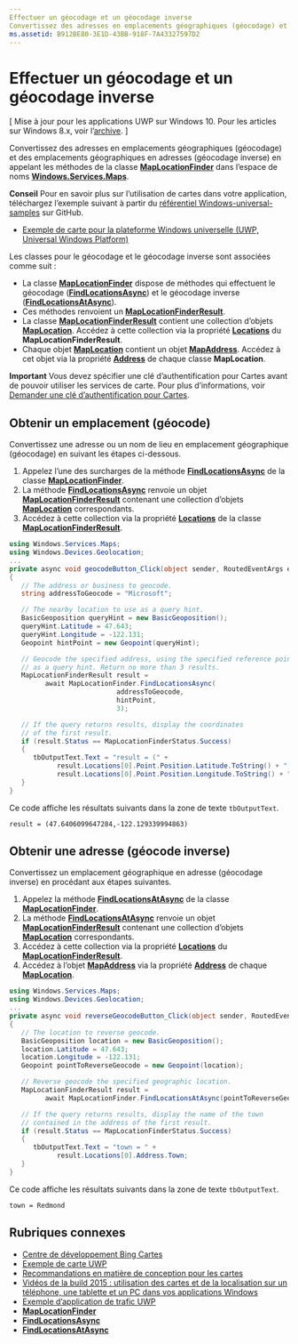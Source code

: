 ```yaml
---
Effectuer un géocodage et un géocodage inverse
Convertissez des adresses en emplacements géographiques (géocodage) et des emplacements géographiques en adresses (géocodage inverse) en appelant les méthodes de la classe MapLocationFinder dans l’espace de noms Windows.Services.Maps.
ms.assetid: B912BE80-3E1D-43BB-918F-7A43327597D2
---
```


# Effectuer un géocodage et un géocodage inverse


\[ Mise à jour pour les applications UWP sur Windows 10. Pour les articles sur Windows 8.x, voir l’[archive](http://go.microsoft.com/fwlink/p/?linkid=619132). \]


Convertissez des adresses en emplacements géographiques (géocodage) et des emplacements géographiques en adresses (géocodage inverse) en appelant les méthodes de la classe [**MapLocationFinder**](https://msdn.microsoft.com/library/windows/apps/dn627550) dans l’espace de noms [**Windows.Services.Maps**](https://msdn.microsoft.com/library/windows/apps/dn636979).

**Conseil** Pour en savoir plus sur l’utilisation de cartes dans votre application, téléchargez l’exemple suivant à partir du [référentiel Windows-universal-samples](http://go.microsoft.com/fwlink/p/?LinkId=619979) sur GitHub.

-   [Exemple de carte pour la plateforme Windows universelle (UWP, Universal Windows Platform)](http://go.microsoft.com/fwlink/p/?LinkId=619977)

Les classes pour le géocodage et le géocodage inverse sont associées comme suit :

-   La classe [**MapLocationFinder**](https://msdn.microsoft.com/library/windows/apps/dn627550) dispose de méthodes qui effectuent le géocodage ([**FindLocationsAsync**](https://msdn.microsoft.com/library/windows/apps/dn636925)) et le géocodage inverse ([**FindLocationsAtAsync**](https://msdn.microsoft.com/library/windows/apps/dn636928)).
-   Ces méthodes renvoient un [**MapLocationFinderResult**](https://msdn.microsoft.com/library/windows/apps/dn627551).
-   La classe [**MapLocationFinderResult**](https://msdn.microsoft.com/library/windows/apps/dn627551) contient une collection d’objets [**MapLocation**](https://msdn.microsoft.com/library/windows/apps/dn627549). Accédez à cette collection via la propriété [**Locations**](https://msdn.microsoft.com/library/windows/apps/dn627552) du **MapLocationFinderResult**.
-   Chaque objet [**MapLocation**](https://msdn.microsoft.com/library/windows/apps/dn627549) contient un objet [**MapAddress**](https://msdn.microsoft.com/library/windows/apps/dn627533). Accédez à cet objet via la propriété [**Address**](https://msdn.microsoft.com/library/windows/apps/dn636929) de chaque classe **MapLocation**.

**Important** Vous devez spécifier une clé d’authentification pour Cartes avant de pouvoir utiliser les services de carte. Pour plus d’informations, voir [Demander une clé d’authentification pour Cartes](authentication-key.md).

 

## Obtenir un emplacement (géocode)


Convertissez une adresse ou un nom de lieu en emplacement géographique (géocodage) en suivant les étapes ci-dessous.

1.  Appelez l’une des surcharges de la méthode [**FindLocationsAsync**](https://msdn.microsoft.com/library/windows/apps/dn636925) de la classe [**MapLocationFinder**](https://msdn.microsoft.com/library/windows/apps/dn627550).
2.  La méthode [**FindLocationsAsync**](https://msdn.microsoft.com/library/windows/apps/dn636925) renvoie un objet [**MapLocationFinderResult**](https://msdn.microsoft.com/library/windows/apps/dn627551) contenant une collection d’objets [**MapLocation**](https://msdn.microsoft.com/library/windows/apps/dn627549) correspondants.
3.  Accédez à cette collection via la propriété [**Locations**](https://msdn.microsoft.com/library/windows/apps/dn627552) de la classe [**MapLocationFinderResult**](https://msdn.microsoft.com/library/windows/apps/dn627551).

```csharp
using Windows.Services.Maps;
using Windows.Devices.Geolocation;
...
private async void geocodeButton_Click(object sender, RoutedEventArgs e)
{
   // The address or business to geocode.
   string addressToGeocode = "Microsoft";

   // The nearby location to use as a query hint.
   BasicGeoposition queryHint = new BasicGeoposition();
   queryHint.Latitude = 47.643;
   queryHint.Longitude = -122.131;
   Geopoint hintPoint = new Geopoint(queryHint);

   // Geocode the specified address, using the specified reference point
   // as a query hint. Return no more than 3 results.
   MapLocationFinderResult result =
         await MapLocationFinder.FindLocationsAsync(
                           addressToGeocode,
                           hintPoint,
                           3);

   // If the query returns results, display the coordinates
   // of the first result.
   if (result.Status == MapLocationFinderStatus.Success)
   {
      tbOutputText.Text = "result = (" +
            result.Locations[0].Point.Position.Latitude.ToString() + "," +
            result.Locations[0].Point.Position.Longitude.ToString() + ")";
   }
}
```

Ce code affiche les résultats suivants dans la zone de texte `tbOutputText`.

``` syntax
result = (47.6406099647284,-122.129339994863)
```

## Obtenir une adresse (géocode inverse)


Convertissez un emplacement géographique en adresse (géocodage inverse) en procédant aux étapes suivantes.

1.  Appelez la méthode [**FindLocationsAtAsync**](https://msdn.microsoft.com/library/windows/apps/dn636928) de la classe [**MapLocationFinder**](https://msdn.microsoft.com/library/windows/apps/dn627550).
2.  La méthode [**FindLocationsAtAsync**](https://msdn.microsoft.com/library/windows/apps/dn636928) renvoie un objet [**MapLocationFinderResult**](https://msdn.microsoft.com/library/windows/apps/dn627551) contenant une collection d’objets [**MapLocation**](https://msdn.microsoft.com/library/windows/apps/dn627549) correspondants.
3.  Accédez à cette collection via la propriété [**Locations**](https://msdn.microsoft.com/library/windows/apps/dn627552) du [**MapLocationFinderResult**](https://msdn.microsoft.com/library/windows/apps/dn627551).
4.  Accédez à l’objet [**MapAddress**](https://msdn.microsoft.com/library/windows/apps/dn627533) via la propriété [**Address**](https://msdn.microsoft.com/library/windows/apps/dn636929) de chaque [**MapLocation**](https://msdn.microsoft.com/library/windows/apps/dn627549).

```csharp
using Windows.Services.Maps;
using Windows.Devices.Geolocation;
...
private async void reverseGeocodeButton_Click(object sender, RoutedEventArgs e)
{
   // The location to reverse geocode.
   BasicGeoposition location = new BasicGeoposition();
   location.Latitude = 47.643;
   location.Longitude = -122.131;
   Geopoint pointToReverseGeocode = new Geopoint(location);

   // Reverse geocode the specified geographic location.
   MapLocationFinderResult result =
         await MapLocationFinder.FindLocationsAtAsync(pointToReverseGeocode);

   // If the query returns results, display the name of the town
   // contained in the address of the first result.
   if (result.Status == MapLocationFinderStatus.Success)
   {
      tbOutputText.Text = "town = " +
            result.Locations[0].Address.Town;
   }
}
```

Ce code affiche les résultats suivants dans la zone de texte `tbOutputText`.

``` syntax
town = Redmond
```

## Rubriques connexes

* [Centre de développement Bing Cartes](https://www.bingmapsportal.com/)
* [Exemple de carte UWP](http://go.microsoft.com/fwlink/p/?LinkId=619977)
* [Recommandations en matière de conception pour les cartes](https://msdn.microsoft.com/library/windows/apps/dn596102)
* [Vidéos de la build 2015 : utilisation des cartes et de la localisation sur un téléphone, une tablette et un PC dans vos applications Windows](https://channel9.msdn.com/Events/Build/2015/2-757)
* [Exemple d’application de trafic UWP](http://go.microsoft.com/fwlink/p/?LinkId=619982)
* [**MapLocationFinder**](https://msdn.microsoft.com/library/windows/apps/dn627550)
* [**FindLocationsAsync**](https://msdn.microsoft.com/library/windows/apps/dn636925)
* [**FindLocationsAtAsync**](https://msdn.microsoft.com/library/windows/apps/dn636928)




<!--HONumber=Mar16_HO1-->



